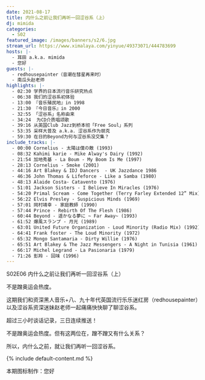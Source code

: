 ```yaml
---
date: 2021-08-17
title: 内什么之前让我们再听一回涩谷系（上）
dj: mimida
categories:
  - S02
featured_image: /images/banners/s2/6.jpg
stream_url: https://www.ximalaya.com/yinyue/49373071/444783699
hosts: |-
  - 耳田 a.k.a. mimida
  - 您好
guests: |-
  - redhousepainter（音潮在彗星再来时）
  - 南瓜头赵老师
highlights: |-
  - 02:30 学界的日本流行音乐研究热点
  - 06:38 我们的涩谷系初体验
  - 13:00 『音乐殖民地』in 1998
  - 21:30 『今日音乐』in 2000
  - 32:55 「涩谷系」名称由来
  - 34:24  为CD介质唱颂歌
  - 39:16 从英国Club Jazz到桥本彻「Free Soul」系列
  - 53:35 采样大普及 a.k.a. 涩谷系作为朋克
  - 59:30 在日的Beyond为何与涩谷系没交集？
include_tracks: |-
  - 00:00 Cornelius - 太陽は僕の敵 (1993)
  - 08:32 Kahimi karie - Mike Alway's Dairy (1992)
  - 21:54 加地秀基 - La Boum - My Boom Is Me (1997)
  - 28:13 Cornelius - Smoke (2001)
  - 44:16 Art Blakey & IDJ Dancers  - UK Jazzdance 1986
  - 46:36 John Thomas & Lifeforce - Like a Samba (1980)
  - 48:13 Alaide Costa- Catavento (1976)
  - 51:01 Jackson Sisters - I Believe In Miracles (1976)
  - 54:20 Primal Scream - Come Together (Terry Farley Extended 12” Mix) (1990)
  - 56:22 Elvis Presley - Suspicious Minds (1969)
  - 57:01 岡村靖幸 - 家庭教師 (1990)
  - 57:44 Prince - Rebirth Of The Flesh (1986)
  - 60:44 Beyond - 遥かなる夢に ~ Far Away~ (1993)
  - 61:52 爆風スランプ - 月光 (1989)
  - 63:01 United Future Organization - Loud Minority (Radio Mix) (1992)
  - 64:41 Frank foster - The Loud Minority (1972)
  - 65:32 Mongo Santamaria - Dirty Willie (1976)
  - 65:51 Art Blakey & The Jazz Messengers - A Night in Tunisia (1961)
  - 66:17 Michel Legrand - La Pasionaria (1979)
  - 71:26 彭羚 - 回味 (1996)
---
```


S02E06 内什么之前让我们再听一回涩谷系（上）

不是蹭奥运会热度。

这期我们和资深黑人音乐+八、九十年代英国流行乐乐迷红房（redhousepainter）以及涩谷系资深迷妹赵老师一起痛痛快快聊了聊涩谷系。

超过三小时谈话记录，三日连续推送！

不是蹭奥运会热度。但有这两位在，蹭不蹭又有什么关系？

所以，内什么之前，就让我们再听一回涩谷系。


{% include default-content.md %}

本期图标制作：您好
